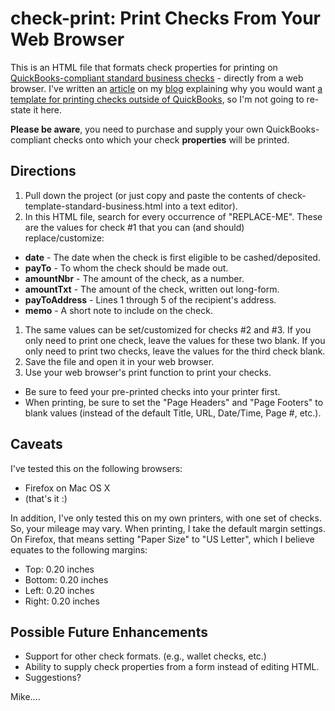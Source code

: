 # check-print: Print Checks From Your Web Browser

This is an HTML file that formats check properties for printing on [QuickBooks-compliant standard business checks](https://duckduckgo.com/?q=quickbooks+standard+business+checks) - directly from a web browser. I've written an [article](http://blog.michaelscepaniak.com/how-to-print-checks-without-quickbooks) on my [blog](http://blog.michaelscepaniak.com) explaining why you would want [a template for printing checks outside of QuickBooks](http://blog.michaelscepaniak.com/how-to-print-checks-without-quickbooks), so I'm not going to re-state it here.

**Please be aware**, you need to purchase and supply your own QuickBooks-compliant checks onto which your check **properties** will be printed.

## Directions

1. Pull down the project (or just copy and paste the contents of check-template-standard-business.html into a text editor).
1. In this HTML file, search for every occurrence of "REPLACE-ME". These are the values for check \#1 that you can (and should) replace/customize:

 - **date** - The date when the check is first eligible to be cashed/deposited.
 - **payTo** - To whom the check should be made out.
 - **amountNbr** - The amount of the check, as a number.
 - **amountTxt** - The amount of the check, written out long-form.
 - **payToAddress** - Lines 1 through 5 of the recipient's address.
 - **memo** - A short note to include on the check.

1. The same values can be set/customized for checks \#2 and \#3. If you only need to print one check, leave the values for these two blank. If you only need to print two checks, leave the values for the third check blank.
1. Save the file and open it in your web browser.
1. Use your web browser's print function to print your checks.
  *  Be sure to feed your pre-printed checks into your printer first.
  *  When printing, be sure to set the "Page Headers" and "Page Footers" to blank values (instead of the default Title, URL, Date/Time, Page #, etc.).

## Caveats

I've tested this on the following browsers:

* Firefox on Mac OS X
* (that's it :)

In addition, I've only tested this on my own printers, with one set of checks. So, your mileage may vary. When printing, I take the default margin settings. On Firefox, that means setting "Paper Size" to "US Letter", which I believe equates to the following margins:
* Top: 0.20 inches
* Bottom: 0.20 inches
* Left: 0.20 inches
* Right: 0.20 inches

## Possible Future Enhancements

* Support for other check formats. (e.g., wallet checks, etc.)
* Ability to supply check properties from a form instead of editing HTML.
* Suggestions?


Mike....
